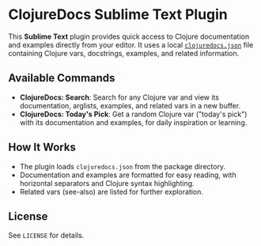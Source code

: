 # ClojureDocs Sublime Text Plugin

This **Sublime Text** plugin provides quick access to Clojure documentation and examples directly from your editor. It uses a local [`clojuredocs.json`](https://raw.githubusercontent.com/pedrorgirardi/ClojureDocs/refs/heads/main/clojuredocs.json) file containing Clojure vars, docstrings, examples, and related information.

## Available Commands
- **ClojureDocs: Search**: Search for any Clojure var and view its documentation, arglists, examples, and related vars in a new buffer.
- **ClojureDocs: Today's Pick**: Get a random Clojure var ("today's pick") with its documentation and examples, for daily inspiration or learning.

## How It Works
- The plugin loads `clojuredocs.json` from the package directory.
- Documentation and examples are formatted for easy reading, with horizontal separators and Clojure syntax highlighting.
- Related vars (see-also) are listed for further exploration.

## License
See `LICENSE` for details.
